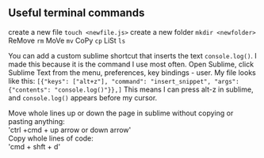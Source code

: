 ## Useful terminal commands

create a new file `touch <newfile.js>`
create a new folder `mkdir <newfolder>`
ReMove `rm`
MoVe   `mv`
CoPy   `cp`
LiSt   `ls`


You can add a custom sublime shortcut that inserts the text `console.log()`.  I made this because it is the command I use most often.  Open Sublime, click Sublime Text from the menu, preferences, key bindings - user.
My file looks like this:
`[{"keys": ["alt+z"], "command": "insert_snippet", "args": {"contents": "console.log()"}},]`
This means I can press alt-z in sublime, and `console.log()` appears before my cursor.


Move whole lines up or down the page in sublime without copying or pasting anything:
<br>
'ctrl +cmd + up arrow or down arrow'
<br>
Copy whole lines of code:
<br>
'cmd + shft + d'



